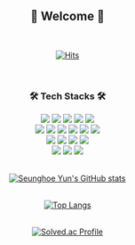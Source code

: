 ## <div align="center"> __👋 Welcome 👋__ </div>
<div align="center"><br>

[![Hits](https://hits.seeyoufarm.com/api/count/incr/badge.svg?url=https%3A%2F%2Fgithub.com%2FYunSeungHoe&count_bg=%23AFAFB2&title_bg=%234A6BD6&icon=apachespark.svg&icon_color=%23DBE539&title=Visit&edge_flat=false)](https://github.com/YunSeungHoe)
</div><br>

### <div align="center"> __🛠 Tech Stacks 🛠__ </div> 
<div align="center">
    <img src="https://img.shields.io/badge/C++-00599C?style=flat-square&logo=c%2B%2B&logoColor=white"/> 
    <img src="https://img.shields.io/badge/C-A8B9CC?style=flat-square&logo=C&logoColor=white"/> 
    <img src="https://img.shields.io/badge/Python-3776AB?style=flat-square&logo=Python&logoColor=white"/>
    <img src="https://img.shields.io/badge/JavaScript-F7DF1E?style=flat-square&logo=JavaScript&logoColor=white"/>
    <img src="https://img.shields.io/badge/Kotlin-7F52FF?style=flat-square&logo=Kotlin&logoColor=white"/><br>
    <img src="https://img.shields.io/badge/HTML5-E34F26?style=flat-square&logo=HTML5&logoColor=white"/>
    <img src="https://img.shields.io/badge/CSS3-1572B6?style=flat-square&logo=CSS3&logoColor=white"/>
    <img src="https://img.shields.io/badge/ROS-22314E?style=flat-square&logo=ROS&logoColor=white"/>
    <img src="https://img.shields.io/badge/Git-F05032?style=flat-square&logo=Git&logoColor=white"/>
    <img src="https://img.shields.io/badge/GitHub-181717?style=flat-square&logo=GitHub&logoColor=white"/>
    <img src="https://img.shields.io/badge/Docker-2496ED?style=flat-square&logo=Docker&logoColor=white"/><br>
    <img src="https://img.shields.io/badge/Jupyter-F37626?style=flat-square&logo=Jupyter&logoColor=white"/>
    <img src="https://img.shields.io/badge/Linux-FCC624?style=flat-square&logo=Linux&logoColor=white"/>
    <img src="https://img.shields.io/badge/Vim-019733?style=flat-square&logo=Vim&logoColor=white"/>
    <img src="https://img.shields.io/badge/Visual Studio Code-5C2D91?style=flat-square&logo=Visual Studio Code&logoColor=white"/><br>
    <img src="https://img.shields.io/badge/IntelliJ IDEA-000000?style=flat-square&logo=IntelliJ IDEA&logoColor=white"/>
    <img src="https://img.shields.io/badge/Anaconda-44A833?style=flat-square&logo=Anaconda&logoColor=white"/>
    <img src="https://img.shields.io/badge/Android Studio-3DDC84?style=flat-square&logo=Android Studio&logoColor=white"/><br>
</div><br>

<div align="center">

[![Seunghoe Yun's GitHub stats](https://github-readme-stats.vercel.app/api?username=YunSeungHoe&count_private=true&theme=dark&show_icons=true&)](https://github.com/YunSeungHoe)<br><br>

[![Top Langs](https://github-readme-stats.vercel.app/api/top-langs/?username=YunSeungHoe&langs_count=5&count_private=true&theme=dark&layout=compact)](https://github.com/YunSeungHoe)<br><br>

[![Solved.ac Profile](http://mazassumnida.wtf/api/v2/generate_badge?boj=yunsh3594)](https://solved.ac/yunsh3594/)

</div>

